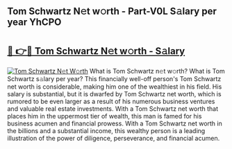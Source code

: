 ## Tom Schwartz N𝚎t w𝚘rth - Part-V0L S𝚊lary per year YhCPO

# <h2><a href="http://gc49x4h.nevu.top/?p=Tom+Schwartz">🔗 👉🔴 Tom Schwartz N𝚎t w𝚘rth - S𝚊lary</a></h2>

[![Tom Schwartz N𝚎t W𝚘rth](https://i.imgur.com/Oavwk0R.jpeg)](http://gc49x4h.nevu.top/?p=Tom+Schwartz)
What is Tom Schwartz n𝚎t w𝚘rth? What is Tom Schwartz s𝚊lary per year?
This financially well-off person's Tom Schwartz net worth is considerable, making him one of the wealthiest in his field. His salary is substantial, but it is dwarfed by Tom Schwartz net worth, which is rumored to be even larger as a result of his numerous business ventures and valuable real estate investments. With a Tom Schwartz net worth that places him in the uppermost tier of wealth, this man is famed for his business acumen and financial prowess. With a Tom Schwartz net worth in the billions and a substantial income, this wealthy person is a leading illustration of the power of diligence, perseverance, and financial acumen.
